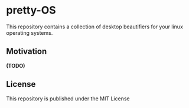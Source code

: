 # pretty-OS

This repository contains a collection of desktop beautifiers for your linux operating systems.

## Motivation

**(TODO)**

## License

This repository is published under the MIT License
